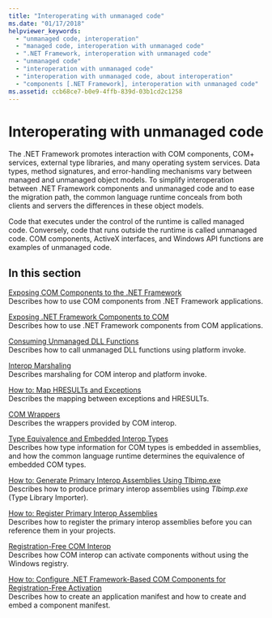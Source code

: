 ```yaml
---
title: "Interoperating with unmanaged code"
ms.date: "01/17/2018"
helpviewer_keywords: 
  - "unmanaged code, interoperation"
  - "managed code, interoperation with unmanaged code"
  - ".NET Framework, interoperation with unmanaged code"
  - "unmanaged code"
  - "interoperation with unmanaged code"
  - "interoperation with unmanaged code, about interoperation"
  - "components [.NET Framework], interoperation with unmanaged code"
ms.assetid: ccb68ce7-b0e9-4ffb-839d-03b1cd2c1258
---
```

# Interoperating with unmanaged code

The .NET Framework promotes interaction with COM components, COM+ services, external type libraries, and many operating system services. Data types, method signatures, and error-handling mechanisms vary between managed and unmanaged object models. To simplify interoperation between .NET Framework components and unmanaged code and to ease the migration path, the common language runtime conceals from both clients and servers the differences in these object models.

Code that executes under the control of the runtime is called managed code. Conversely, code that runs outside the runtime is called unmanaged code. COM components, ActiveX interfaces, and Windows API functions are examples of unmanaged code.

## In this section

[Exposing COM Components to the .NET Framework](exposing-com-components.md)  
Describes how to use COM components from .NET Framework applications.

[Exposing .NET Framework Components to COM](exposing-dotnet-components-to-com.md)  
Describes how to use .NET Framework components from COM applications.

[Consuming Unmanaged DLL Functions](consuming-unmanaged-dll-functions.md)  
Describes how to call unmanaged DLL functions using platform invoke.

[Interop Marshaling](interop-marshaling.md)  
Describes marshaling for COM interop and platform invoke.

[How to: Map HRESULTs and Exceptions](how-to-map-hresults-and-exceptions.md)  
Describes the mapping between exceptions and HRESULTs.

[COM Wrappers](/dotnet/standard/native-interop/com-wrappers)  
Describes the wrappers provided by COM interop.

[Type Equivalence and Embedded Interop Types](type-equivalence-and-embedded-interop-types.md)  
Describes how type information for COM types is embedded in assemblies, and how the common language runtime determines the equivalence of embedded COM types.

[How to: Generate Primary Interop Assemblies Using Tlbimp.exe](how-to-generate-primary-interop-assemblies-using-tlbimp-exe.md)  
Describes how to produce primary interop assemblies using *Tlbimp.exe* (Type Library Importer).

[How to: Register Primary Interop Assemblies](how-to-register-primary-interop-assemblies.md)  
Describes how to register the primary interop assemblies before you can reference them in your projects.

[Registration-Free COM Interop](registration-free-com-interop.md)  
Describes how COM interop can activate components without using the Windows registry.

[How to: Configure .NET Framework-Based COM Components for Registration-Free Activation](configure-net-framework-based-com-components-for-reg.md)  
Describes how to create an application manifest and how to create and embed a component manifest.
